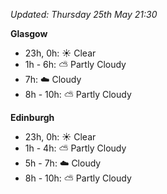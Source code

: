 *Updated: Thursday 25th May 21:30*

**Glasgow**

* 23h, 0h: :sunny: Clear
* 1h - 6h: :partly_sunny: Partly Cloudy
* 7h: :cloud: Cloudy
* 8h - 10h: :partly_sunny: Partly Cloudy

**Edinburgh**

* 23h, 0h: :sunny: Clear
* 1h - 4h: :partly_sunny: Partly Cloudy
* 5h - 7h: :cloud: Cloudy
* 8h - 10h: :partly_sunny: Partly Cloudy
